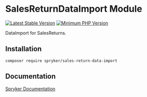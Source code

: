 # SalesReturnDataImport Module
[![Latest Stable Version](https://poser.pugx.org/spryker/sales-return-data-import/v/stable.svg)](https://packagist.org/packages/spryker/sales-return-data-import)
[![Minimum PHP Version](https://img.shields.io/badge/php-%3E%3D%208.0-8892BF.svg)](https://php.net/)

DataImport for SalesReturns.

## Installation

```
composer require spryker/sales-return-data-import
```

## Documentation

[Spryker Documentation](https://docs.spryker.com)
